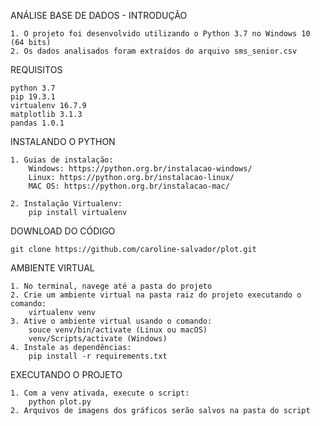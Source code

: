 ANÁLISE BASE DE DADOS - INTRODUÇÃO

	1. O projeto foi desenvolvido utilizando o Python 3.7 no Windows 10 (64 bits)
	2. Os dados analisados foram extraídos do arquivo sms_senior.csv

REQUISITOS

	python 3.7
	pip 19.3.1
	virtualenv 16.7.9
	matplotlib 3.1.3
	pandas 1.0.1

INSTALANDO O PYTHON

	1. Guias de instalação:
		Windows: https://python.org.br/instalacao-windows/
		Linux: https://python.org.br/instalacao-linux/
		MAC OS: https://python.org.br/instalacao-mac/
	
	2. Instalação Virtualenv: 
		pip install virtualenv

DOWNLOAD DO CÓDIGO

 	git clone https://github.com/caroline-salvador/plot.git

AMBIENTE VIRTUAL

	1. No terminal, navege até a pasta do projeto
	2. Crie um ambiente virtual na pasta raiz do projeto executando o comando:
		virtualenv venv
	3. Ative o ambiente virtual usando o comando:
		souce venv/bin/activate (Linux ou macOS)
		venv/Scripts/activate (Windows)
	4. Instale as dependências:
		pip install -r requirements.txt

EXECUTANDO O PROJETO

	1. Com a venv ativada, execute o script:
		python plot.py
	2. Arquivos de imagens dos gráficos serão salvos na pasta do script
